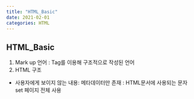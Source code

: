 ```yaml
---
title: "HTML_Basic"
date: 2021-02-01 
categories: HTML
---
```


## HTML_Basic
1. Mark up 언어 : Tag를 이용해 구조적으로 작성된 언어
2. HTML 구조
  - <head> 사용자에게 보이지 않는 내용: 메타데이터만 존재
      <meta charset="utf-8"> : HTML문서에 사용되는 문자 set
      <meta name-"viewport" content="width=device=width"> 페이지 전체 사용
      <title>JS</tittle> 북마크, 브라우저 탭에 표현되는 내용
  - <body>
  - 웹사이트의 구조는 보통(Header, Nav-bar, Main-contents, side-bar, footer)로 구성
    - Section tag ( header, nav, main, aside, footer
  - 박스모델로 구성하는것이 중요!!
3.  Box 와 Item
  -BOX tag: header, footer, nav, aside, main, section, article, div, span, form
  -ITEM tag: a, button, label, img, video, audio, map, canvas, table : 사용자에게 보여지는 것
4. Block 와 Inline
  -<p class="editor-note">This is Content</p> 
    - <p class="editor-note">This is Content</p> 전체: element or tag or node
    - <p>:opening tag
    - </p>: closing tag
    - class="editor-note": Attribute
  -Block element: 한줄에 하나만 차지함
  -Inline element: 공간이 있으면 다른 tag옆에 배치가 가능함
5.Tag 간단 사용법
  -<a>
    ```
    <a href="https://google.com" target="_blank">Click</a>
    ```
    href: 주소, target: 창을 여는 방법
  -<p>,<b>,<span>: Inline tag 예시: 하나의 라인에 표현이 가능함
  
    ```
    <p>This is a sentence. That is...</p>
    <p>This is a sentence. <b>That</b> is...</p>
    <p>This is a sentence. <span>That</span> is...</p>
    ```
  -<div>사용시 라인이 넘어가게 된다
    
    ```
    <p>This is a sentence. <div>That</div> is...</p>
    ```
  
  -ol,ul,li: mdn에서 해당 태그의 속성 사용방법을 알 수있다  
   
   ```
    <ol type="i" reversed>
      <li>1</li>
      <li>2</li>
      <li>3</li>
    </ol>
    <ul>
      <li></li>
     <li></li>
     <li></li>
    </ul>
   ``` 
  
  - input : 사용자 입력을 받음, attribute를 통해 명시적으로 그룹화
   
    ```
    <label for="input_name">Name:</label>
    <input id="input_name" type="text">
    ```
  
## 추가내용
  - HTML, CSS, JS 관련 공식문서는 MDN을 통해서 확인
  - MDN > HTML elements reference (테그들의 설명과 예제, 각 섹션별로 테그가 나위어져 있음, 모든 브라우저에 적용가능한지 꼭 확인)
  - jsbin.com 브라우저상으로 html소스확인
  - validator.w3.org 해당소스의 태그들이 정확한지 확인해줌
  
